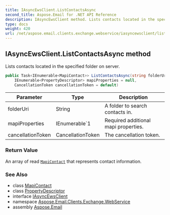 ```yaml
---
title: IAsyncEwsClient.ListContactsAsync
second_title: Aspose.Email for .NET API Reference
description: IAsyncEwsClient method. Lists contacts located in the specified folder on server
type: docs
weight: 420
url: /net/aspose.email.clients.exchange.webservice/iasyncewsclient/listcontactsasync/
---
```

## IAsyncEwsClient.ListContactsAsync method

Lists contacts located in the specified folder on server.

```csharp
public Task<IEnumerable<MapiContact>> ListContactsAsync(string folderUri, 
    IEnumerable<PropertyDescriptor> mapiProperties = null, 
    CancellationToken cancellationToken = default)
```

| Parameter | Type | Description |
| --- | --- | --- |
| folderUri | String | A folder to search contacts in. |
| mapiProperties | IEnumerable`1 | Required additional mapi properties. |
| cancellationToken | CancellationToken | The cancellation token. |

### Return Value

An array of read [`MapiContact`](../../../aspose.email.mapi/mapicontact/) that represents contact information.

### See Also

* class [MapiContact](../../../aspose.email.mapi/mapicontact/)
* class [PropertyDescriptor](../../../aspose.email.mapi/propertydescriptor/)
* interface [IAsyncEwsClient](../)
* namespace [Aspose.Email.Clients.Exchange.WebService](../../iasyncewsclient/)
* assembly [Aspose.Email](../../../)


